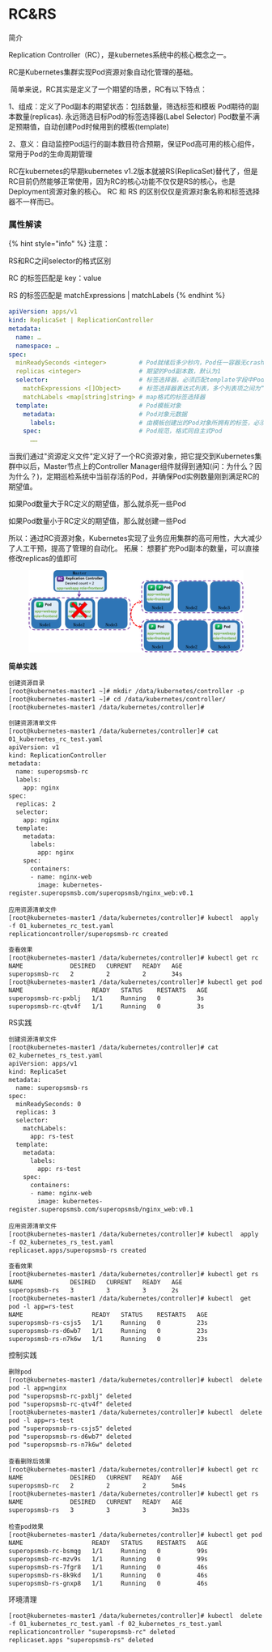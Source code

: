 # RC\&RS

简介

Replication Controller（RC），是kubernetes系统中的核心概念之一。

RC是Kubernetes集群实现Pod资源对象自动化管理的基础。

​ 简单来说，RC其实是定义了一个期望的场景，RC有以下特点：

&#x20;1、组成：定义了Pod副本的期望状态：包括数量，筛选标签和模板 Pod期待的副本数量(replicas). 永远筛选目标Pod的标签选择器(Label Selector) Pod数量不满足预期值，自动创建Pod时候用到的模板(template)

&#x20;2、意义：自动监控Pod运行的副本数目符合预期，保证Pod高可用的核心组件，常用于Pod的生命周期管理 ​&#x20;

RC在kubernetes的早期kubernetes v1.2版本就被RS(ReplicaSet)替代了，但是RC目前仍然能够正常使用，因为RC的核心功能不仅仅是RS的核心，也是Deployment资源对象的核心。 RC 和 RS 的区别仅仅是资源对象名称和标签选择器不一样而已。

### 属性解读

{% hint style="info" %}
注意：

RS和RC之间selector的格式区别 &#x20;

RC 的标签匹配是 key：value  &#x20;

RS 的标签匹配是 matchExpressions | matchLabels
{% endhint %}

```yaml
apiVersion: apps/v1
kind: ReplicaSet | ReplicationController
metadata:
  name: …
  namespace: …
spec:
  minReadySeconds <integer>         # Pod就绪后多少秒内，Pod任一容器无crash方可视为“就绪”
  replicas <integer>                # 期望的Pod副本数，默认为1
  selector:                         # 标签选择器，必须匹配template字段中Pod模板中的标签；
    matchExpressions <[]Object>     # 标签选择器表达式列表，多个列表项之间为“与”关系
    matchLabels <map[string]string> # map格式的标签选择器
  template:                         # Pod模板对象
    metadata:                       # Pod对象元数据
      labels:                       # 由模板创建出的Pod对象所拥有的标签，必须要能够匹配前面定义的标签选择器
    spec:                           # Pod规范，格式同自主式Pod
      ……
```

当我们通过"资源定义文件"定义好了一个RC资源对象，把它提交到Kubernetes集群中以后，Master节点上的Controller Manager组件就得到通知(问：为什么？因为什么？)，定期巡检系统中当前存活的Pod，并确保Pod实例数量刚到满足RC的期望值。&#x20;

如果Pod数量大于RC定义的期望值，那么就杀死一些Pod&#x20;

如果Pod数量小于RC定义的期望值，那么就创建一些Pod&#x20;

所以：通过RC资源对象，Kubernetes实现了业务应用集群的高可用性，大大减少了人工干预，提高了管理的自动化。 拓展： 想要扩充Pod副本的数量，可以直接修改replicas的值即可

<figure><img src="../../../../.gitbook/assets/image (1) (1) (1) (1) (1) (1) (1) (1) (1).png" alt=""><figcaption></figcaption></figure>

**简单实践**

```
创建资源目录
[root@kubernetes-master1 ~]# mkdir /data/kubernetes/controller -p
[root@kubernetes-master1 ~]# cd /data/kubernetes/controller/
[root@kubernetes-master1 /data/kubernetes/controller]#
```

```
创建资源清单文件
[root@kubernetes-master1 /data/kubernetes/controller]# cat 01_kubernetes_rc_test.yaml
apiVersion: v1
kind: ReplicationController
metadata:
  name: superopsmsb-rc
  labels:
    app: nginx
spec:
  replicas: 2
  selector:
    app: nginx
  template:
    metadata:
      labels:
        app: nginx
    spec:   
      containers:
      - name: nginx-web
        image: kubernetes-register.superopsmsb.com/superopsmsb/nginx_web:v0.1
    
应用资源清单文件
[root@kubernetes-master1 /data/kubernetes/controller]# kubectl  apply -f 01_kubernetes_rc_test.yaml
replicationcontroller/superopsmsb-rc created
```

```
查看效果
[root@kubernetes-master1 /data/kubernetes/controller]# kubectl get rc
NAME             DESIRED   CURRENT   READY   AGE
superopsmsb-rc   2         2         2       34s
[root@kubernetes-master1 /data/kubernetes/controller]# kubectl get pod
NAME                   READY   STATUS    RESTARTS   AGE
superopsmsb-rc-pxblj   1/1     Running   0          3s
superopsmsb-rc-qtv4f   1/1     Running   0          3s
```

RS实践

```
创建资源清单文件
[root@kubernetes-master1 /data/kubernetes/controller]# cat 02_kubernetes_rs_test.yaml
apiVersion: apps/v1
kind: ReplicaSet
metadata:
  name: superopsmsb-rs
spec:
  minReadySeconds: 0
  replicas: 3
  selector:
    matchLabels:
      app: rs-test
  template:
    metadata:
      labels:
        app: rs-test
    spec:
      containers:
      - name: nginx-web
        image: kubernetes-register.superopsmsb.com/superopsmsb/nginx_web:v0.1
    
应用资源清单文件
[root@kubernetes-master1 /data/kubernetes/controller]# kubectl  apply -f 02_kubernetes_rs_test.yaml
replicaset.apps/superopsmsb-rs created
```

```
查看效果
[root@kubernetes-master1 /data/kubernetes/controller]# kubectl get rs
NAME             DESIRED   CURRENT   READY   AGE
superopsmsb-rs   3         3         3       2s
[root@kubernetes-master1 /data/kubernetes/controller]# kubectl  get pod -l app=rs-test
NAME                   READY   STATUS    RESTARTS   AGE
superopsmsb-rs-csjs5   1/1     Running   0          23s
superopsmsb-rs-d6wb7   1/1     Running   0          23s
superopsmsb-rs-n7k6w   1/1     Running   0          23s
```

控制实践

```
删除pod
[root@kubernetes-master1 /data/kubernetes/controller]# kubectl  delete pod -l app=nginx
pod "superopsmsb-rc-pxblj" deleted
pod "superopsmsb-rc-qtv4f" deleted
[root@kubernetes-master1 /data/kubernetes/controller]# kubectl  delete pod -l app=rs-test
pod "superopsmsb-rs-csjs5" deleted
pod "superopsmsb-rs-d6wb7" deleted
pod "superopsmsb-rs-n7k6w" deleted
​
查看删除后效果
[root@kubernetes-master1 /data/kubernetes/controller]# kubectl get rc
NAME             DESIRED   CURRENT   READY   AGE
superopsmsb-rc   2         2         2       5m4s
[root@kubernetes-master1 /data/kubernetes/controller]# kubectl get rs
NAME             DESIRED   CURRENT   READY   AGE
superopsmsb-rs   3         3         3       3m33s
​
检查pod效果
[root@kubernetes-master1 /data/kubernetes/controller]# kubectl get pod
NAME                   READY   STATUS    RESTARTS   AGE
superopsmsb-rc-bsmqg   1/1     Running   0          99s
superopsmsb-rc-mzv9s   1/1     Running   0          99s
superopsmsb-rs-7fgr8   1/1     Running   0          46s
superopsmsb-rs-8k9kd   1/1     Running   0          46s
superopsmsb-rs-gnxp8   1/1     Running   0          46s
```

环境清理

```
[root@kubernetes-master1 /data/kubernetes/controller]# kubectl  delete -f 01_kubernetes_rc_test.yaml -f 02_kubernetes_rs_test.yaml
replicationcontroller "superopsmsb-rc" deleted
replicaset.apps "superopsmsb-rs" deleted
```

```
```
